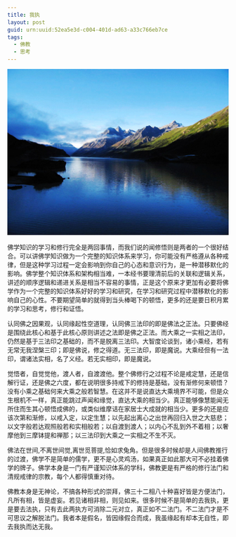 ```yaml
---
title: 我执
layout: post
guid: urn:uuid:52ea5e3d-c004-401d-ad63-a33c766eb7ce
tags:
  - 佛教
  - 思考
---
```



[![](/media/files/2012/04/02/wzhi.png)](https://bolg-1257385283.cos.ap-chengdu.myqcloud.com/2012/04/02/wzhi.png)

佛学知识的学习和修行完全是两回事情，而我们说的闻修悟则是两者的一个很好结合。可以讲佛学知识做为一个完整的知识体系来学习，你可能没有严格遵从各种戒律，但是这种学习过程一定会影响到你自己的心态和意识行为，是一种潜移默化的影响。佛学整个知识体系和架构相当难，一本经书要理清前后的关联和逻辑关系，讲述的顺序逻辑和递进关系是相当不容易的事情，正是这个原来才更加有必要将佛学作为一个完整的知识体系好好的学习和研究，在学习和研究过程中潜移默化的影响自己的心性。不要期望简单的就得到当头棒喝下的顿悟，更多的还是要日积月累的学习和思考，修行和证悟。

认同佛之因果观，认同缘起性空道理，认同佛三法印的即是佛法之正法。只要佛经是围绕此核心和基于此核心原则讲述之法即是佛之正法。而大乘之一实相之法印，仍然是基于三法印之基础的，而不是脱离三法印。大智度论谈到，诸小乘经，若有无常无我涅槃三印；即是佛说，修之得道。无三法印，即是魔说。大乘经但有一法印，谓诸法实相，名了义经。若无实相印，即是魔说。

觉悟者，自觉觉他，渡人者，自渡渡他。整个佛修行之过程不论是戒定慧，还是信解行证，还是佛之六度，都在说明很多持戒下的修持是基础，没有渐修何来顿悟？没有小乘之基础何来大乘之般若智慧。在这并不是说直达大乘境界不可能，但是众生根机不一样，真正能跳过声闻和缘觉，直达大乘的相当少。真正能够像慧能闻无所住而生其心顿悟成佛的，或类似维摩诘在家居士大成就的相当少。更多的还是应该次第和渐修，以戒入定，以定生慧；以先起出离心之出世再回归入世之大慈悲；以文字般若达观照般若和实相般若；以自渡到渡人；以内心不乱到外不着相；以奢摩他到三摩钵提和禅那；以三法印到大乘之一实相之不生不灭。

佛法在世间,不离世间觉,离世觅菩提,恰如求兔角。但是很多时候却是人间佛教推行的过渡，佛学不是简单的儒学，更不是心灵鸡汤，如果真正如此那大可不必挂着佛学的牌子。佛学本身是一门有严谨知识体系的学科，佛教更是有严格的修行法门和清规戒律的宗教，每个人都得慎重对待。

佛教本身是无神论，不搞各种形式的崇拜，佛三十二相八十种喜好皆是方便法门，凡所有相，皆是虚妄。若见诸相非相，则见如来。很多时候不是简单的去我执，更是要去法执，只有去此两执方可消除二元对立，真正如不二法门。不二法门才是不可思议之解脱法门。我者本是假名，皆因缘假合而成，我虽缘起有却本无自性，即去我执而达无我。